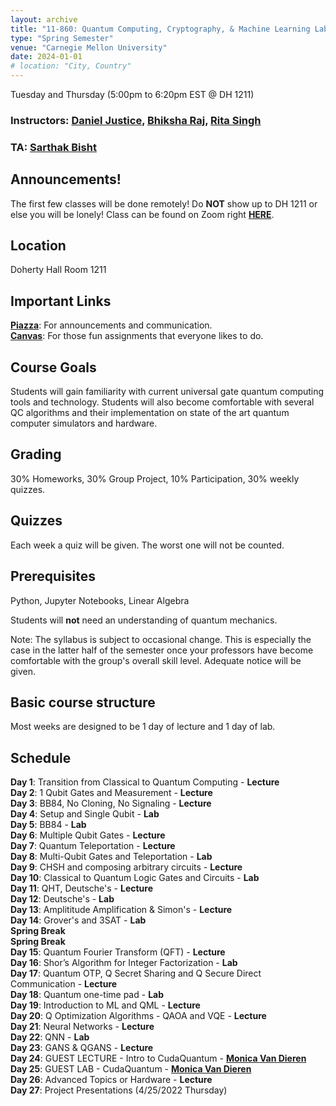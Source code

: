 ```yaml
---
layout: archive
title: "11-860: Quantum Computing, Cryptography, & Machine Learning Lab"
type: "Spring Semester"
venue: "Carnegie Mellon University"
date: 2024-01-01
# location: "City, Country"
---
```


Tuesday and Thursday (5:00pm to 6:20pm EST @ DH 1211)   
### Instructors: [Daniel Justice](https://thequantumturtle.github.io/), [Bhiksha Raj](http://mlsp.cs.cmu.edu/people/bhiksha/), [Rita Singh](http://mlsp.cs.cmu.edu/people/rsingh/index.html) 
### TA: <a href="https://www.linkedin.com/in/bisht-sarthak/" target="_blank">Sarthak Bisht</a>


## Announcements!
The first few classes will be done remotely! Do **NOT** show up to DH 1211 or else you will be lonely!
Class can be found on Zoom right [**HERE**](https://cmu.zoom.us/j/92683738441?pwd=SzB1OTRnTUxpZ1FWYjAzempMdmliUT09).

## Location
Doherty Hall Room 1211

## Important Links
[**Piazza**](https://piazza.com/class/lrerj4lwa843n7): For announcements and communication.  
[**Canvas**](https://canvas.cmu.edu/courses/39800): For those fun assignments that everyone likes to do. 

## Course Goals
Students will gain familiarity with current universal gate quantum computing tools and technology. Students will also become comfortable with several QC algorithms and their implementation on state of the art quantum computer simulators and hardware. 

## Grading
30% Homeworks, 30% Group Project, 10% Participation, 30% weekly quizzes.

## Quizzes
Each week a quiz will be given. The worst one will not be counted.

## Prerequisites
Python, Jupyter Notebooks, Linear Algebra

Students will **not** need an understanding of quantum mechanics.


Note: The syllabus is subject to occasional change. This is especially the case in the latter half of the semester once your professors have become comfortable with the group's overall skill level. Adequate notice will be given.

## Basic course structure

Most weeks are designed to be 1 day of lecture and 1 day of lab. 


## Schedule
**Day 1**: Transition from Classical to Quantum Computing - **Lecture**   
**Day 2**: 1 Qubit Gates and Measurement - **Lecture**   
**Day 3**: BB84, No Cloning, No Signaling - **Lecture**  
**Day 4**: Setup and Single Qubit - **Lab**  
**Day 5**: BB84 - **Lab**  
**Day 6**: Multiple Qubit Gates - **Lecture**  
**Day 7**: Quantum Teleportation - **Lecture**   
**Day 8**: Multi-Qubit Gates and Teleportation - **Lab**  
**Day 9**: CHSH and composing arbitrary circuits - **Lecture**  
**Day 10**: Classical to Quantum Logic Gates and Circuits - **Lab**  
**Day 11**: QHT, Deutsche's - **Lecture**  
**Day 12**: Deutsche's - **Lab**  
**Day 13**: Amplititude Amplification & Simon's - **Lecture**  
**Day 14**: Grover's and 3SAT - **Lab**  
**Spring Break**  
**Spring Break**  
**Day 15**: Quantum Fourier Transform (QFT) - **Lecture**  
**Day 16**: Shor’s Algorithm for Integer Factorization - **Lab**  
**Day 17**: Quantum OTP, Q Secret Sharing and Q Secure Direct Communication - **Lecture**   
**Day 18**: Quantum one-time pad - **Lab**  
**Day 19**: Introduction to ML and QML - **Lecture**  
**Day 20**: Q Optimization Algorithms - QAOA and VQE - **Lecture**  
**Day 21**: Neural Networks - **Lecture**  
**Day 22**: QNN - **Lab**  
**Day 23**: GANS & QGANS - **Lecture**  
**Day 24**: GUEST LECTURE - Intro to CudaQuantum - [**Monica Van Dieren**]()    
**Day 25**: GUEST LAB - CudaQuantum - [**Monica Van Dieren**]()  
**Day 26**: Advanced Topics or Hardware - **Lecture**   
**Day 27**: Project Presentations  (4/25/2022 Thursday)  



<!-- *Schedule with assignments, readings, etc. can be found [here](schedule.html)* -->
